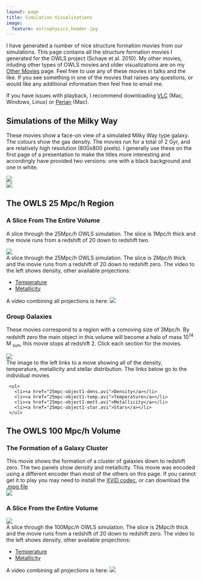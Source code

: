 ```yaml
---
layout: page
title: Simulation Visualizations
image:
  feature: astrophysics_header.jpg
---
```


I have generated a number of nice structure formation movies from our simulations. This page contains all the structure formation movies I generated for the OWLS project (Schaye et al. 2010).  My other movies, inluding other types of OWLS movies and older visualizations are on my <a href="./other-movies.html">Other Movies</a> page. Feel free to use any of these movies in talks and the like.  If you see something in one of the movies that raises any questions, or would like any additional information then feel free to email me.

If you have issues with playback, I recommend downloading <a href="http://www.videolan.org/vlc/index.html">VLC</a> (Mac, Windows, Linux) or <a href="http://perian.org/">Perian</a> (Mac).

## Simulations of the Milky Way

These movies show a face-on view of a simulated Milky Way type galaxy.  The colours show the gas density.  The movies run for a total of 2 Gyr, and are relatively high resolution (800x800 pixels).  I generally use these on the first page of a presentation to make the titles more interesting and accordingly have provided two versions:  one with a black background and one in white.

<div class="row">
  <div class="col-sm-6">
    <a href="mw_face_white.avi">
      <img src="mw_light_frame.jpg">
    </a>
  </div>
  <div class="col-sm-6">
    <a href="mw_face_black.avi">
      <img src="mw_dark_frame.jpg">
    </a>
  </div>
</div>

## The OWLS 25 Mpc/h Region

### A Slice From The Entire Volume

A slice through the 25Mpc<i>/h</i> OWLS simulation.  The slice is 1Mpc/<i>h</i> thick and the movie runs from a redshift of 20 down to redshift two.

<div class="row">
  <div class="col-sm-6">
    <a href="25mpc-projection-dens.avi">
      <img src="25mpc-projection-dens.png">
    </a>
  </div>
  <div class="col-sm-6">
    A slice through the 25Mpc/<i>h</i> OWLS simulation.  The slice is 2Mpc/<i>h</i> thick and the movie runs from a redshift of 20 down to redshift zero. The video to the left shows density, other available projections:
    <ul>
      <li><a href="25mpc-projection-temp.avi">Temperature</a></li>
      <li><a href="25mpc-projection-mett.avi">Metallicity</a></li>
    </ul>
    A video combining all projections is here:
    <a href=""><img src="25mpc-projection-combined.png"></a>
  </div>
</div>

### Group Galaxies

These movies correspond to a region with a comoving size of 3Mpc/h. By redshift zero the main object in this volume will become a halo of mass 10<sup>14</sup> M <sub>sun</sub>, this movie stops at redshift 2. Click each section for the movies.

<div class="row">
  <div class="col-sm-4 col-md-4">
    <a href="25mpc-object1-combined.avi">
      <img src="25mpc-object1-combined.png">
    </a>
  </div>
  <div class="col-sm-8">
     The image to the left links to a move showing all of the density, temperature, metallicity and stellar distribution.  The links below go to the individual movies

     <ul>
       <li><a href="25mpc-object1-dens.avi">Density</a></li>
       <li><a href="25mpc-object1-temp.avi">Temperature</a></li>
       <li><a href="25mpc-object1-mett.avi">Metallicity</a></li>
       <li><a href="25mpc-object1-star.avi">Stars</a></li>
     </ul>
  </div>
</div>

## The OWLS 100 Mpc/h Volume

### The Formation of a Galaxy Cluster

<div class="row">
  <div class="col-sm-6">
    This movie shows the formation of a cluster of galaxies down to redshift zero. The two panels show density and metallicity. This movie was encoded using a different encoder than most of the others on this page. If you cannot get it to play you may need to install the <a href="http://www.xvidmovies.com/codec">XViD codec</a>, or can download the <a href="100mpc-object1-combined.mpg">.mpg file</a>
  </div>
  <div class="col-sm-6">
    <a href="100mpc-object1-combined.avi"><img src="100mpc-object1-combined.png"></a>
  </div>
</div>

### A Slice From the Entire Volume

<div class="row">
  <div class="col-sm-6">
    <a href="100mpc-projection-dens.avi">
      <img src="100mpc-projection-dens.png">
    </a>
  </div>
  <div class="col-sm-6">
    A slice through the 100Mpc/<i>h</i> OWLS simulation.  The slice is 2Mpc/<i>h</i> thick and the movie runs from a redshift of 20 down to redshift zero. The video to the left shows density, other available projections:
    <ul>
      <li><a href="100mpc-projection-temp.avi">Temperature</a></li>
      <li><a href="100mpc-projection-mett.avi">Metallicity</a></li>
    </ul>
    A video combining all projections is here:
    <a href=""><img src="100mpc-projection-combined.png"></a>
  </div>
</div>
